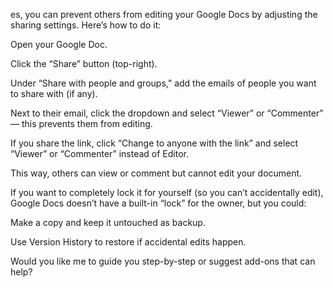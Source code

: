 es, you can prevent others from editing your Google Docs by adjusting the sharing settings. Here’s how to do it:

Open your Google Doc.

Click the “Share” button (top-right).

Under “Share with people and groups,” add the emails of people you want to share with (if any).

Next to their email, click the dropdown and select “Viewer” or “Commenter” — this prevents them from editing.

If you share the link, click “Change to anyone with the link” and select “Viewer” or “Commenter” instead of Editor.

This way, others can view or comment but cannot edit your document.

If you want to completely lock it for yourself (so you can’t accidentally edit), Google Docs doesn’t have a built-in “lock” for the owner, but you could:

Make a copy and keep it untouched as backup.

Use Version History to restore if accidental edits happen.

Would you like me to guide you step-by-step or suggest add-ons that can help?
